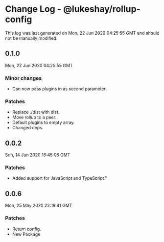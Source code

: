 # Change Log - @lukeshay/rollup-config

This log was last generated on Mon, 22 Jun 2020 04:25:55 GMT and should not be manually modified.

## 0.1.0
Mon, 22 Jun 2020 04:25:55 GMT

### Minor changes

- Can now pass plugins in as second parameter.

### Patches

- Replace ./dist with dist.
- Move rollup to a peer.
- Default plugins to empty array.
- Changed deps.

## 0.0.2
Sun, 14 Jun 2020 16:45:05 GMT

### Patches

- Added support for JavaScript and TypeScript."

## 0.0.6
Mon, 25 May 2020 22:19:41 GMT

### Patches

- Return config.
- New Package

